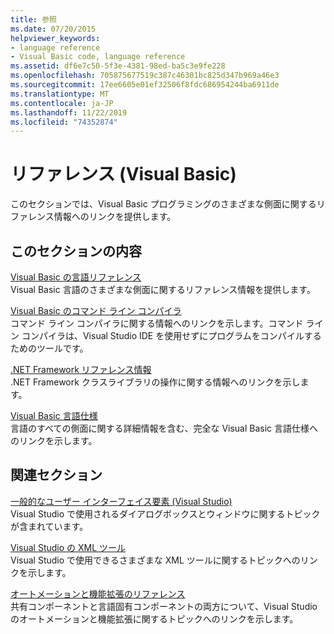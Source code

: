 ```yaml
---
title: 参照
ms.date: 07/20/2015
helpviewer_keywords:
- language reference
- Visual Basic code, language reference
ms.assetid: df6e7c50-5f3e-4381-98ed-ba5c3e9fe228
ms.openlocfilehash: 705875677519c387c46301bc825d347b969a46e3
ms.sourcegitcommit: 17ee6605e01ef32506f8fdc686954244ba6911de
ms.translationtype: MT
ms.contentlocale: ja-JP
ms.lasthandoff: 11/22/2019
ms.locfileid: "74352874"
---
```

# <a name="reference-visual-basic"></a>リファレンス (Visual Basic)
このセクションでは、Visual Basic プログラミングのさまざまな側面に関するリファレンス情報へのリンクを提供します。  
  
## <a name="in-this-section"></a>このセクションの内容  
 [Visual Basic の言語リファレンス](../../visual-basic/language-reference/index.md)  
 Visual Basic 言語のさまざまな側面に関するリファレンス情報を提供します。  
  
 [Visual Basic のコマンド ライン コンパイラ](../../visual-basic/reference/command-line-compiler/index.md)  
 コマンド ライン コンパイラに関する情報へのリンクを示します。コマンド ライン コンパイラは、Visual Studio IDE を使用せずにプログラムをコンパイルするためのツールです。  
  
 [.NET Framework リファレンス情報](../../visual-basic/reference/net-framework-reference-information.md)  
 .NET Framework クラスライブラリの操作に関する情報へのリンクを示します。  
  
 [Visual Basic 言語仕様](../../visual-basic/reference/language-specification/index.md)  
 言語のすべての側面に関する詳細情報を含む、完全な Visual Basic 言語仕様へのリンクを示します。  
  
## <a name="related-sections"></a>関連セクション  
 [一般的なユーザー インターフェイス要素 (Visual Studio)](/visualstudio/ide/reference/general-user-interface-elements-visual-studio)  
 Visual Studio で使用されるダイアログボックスとウィンドウに関するトピックが含まれています。  
  
 [Visual Studio の XML ツール](/visualstudio/xml-tools/xml-tools-in-visual-studio)  
 Visual Studio で使用できるさまざまな XML ツールに関するトピックへのリンクを示します。  
  
 [オートメーションと機能拡張のリファレンス](/visualstudio/extensibility/extensibility-in-visual-studio?view=vs-2015)  
 共有コンポーネントと言語固有コンポーネントの両方について、Visual Studio のオートメーションと機能拡張に関するトピックへのリンクを示します。
